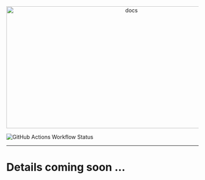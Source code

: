 <div align="center">
  <img src="https://socialify.git.ci/DeForge-Labs/docs/image?description=1&font=Raleway&logo=https%3A%2F%2Ffiles.catbox.moe%2Fgfj4f9.svg&name=1&owner=1&pattern=Transparent&theme=Dark" alt="docs" width="640" height="320" />
</div>

![GitHub Actions Workflow Status](https://img.shields.io/github/actions/workflow/status/DeForge-Labs/docs/deploy.yml?branch=main&style=for-the-badge&logo=githubactions&logoColor=%23fcba03&label=DEPLOY)

---

# Details coming soon ...
